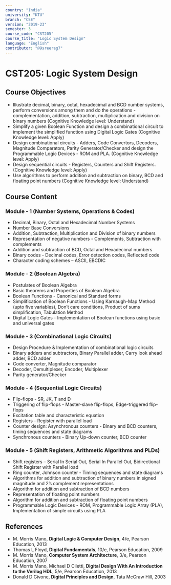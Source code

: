 ```yaml
---
country: "India"
university: "KTU"
branch: "CSE"
version: "2019-23"
semester: 3
course_code: "CST205"
course_title: "Logic System Design"
language: "English"
contributor: "@9sreerag7"
---
```


# CST205: Logic System Design

## Course Objectives

* Illustrate decimal, binary, octal, hexadecimal and BCD number systems, perform conversions among them and do the operations - complementation, addition, subtraction, multiplication and division on binary numbers (Cognitive Knowledge level: Understand)  
* Simplify a given Boolean Function and design a combinational circuit to implement the simplified function using Digital Logic Gates (Cognitive Knowledge level: Apply)  
* Design combinational circuits - Adders, Code Convertors, Decoders, Magnitude Comparators, Parity Generator/Checker and design the Programmable Logic Devices - ROM and PLA. (Cognitive Knowledge level: Apply)  
* Design sequential circuits - Registers, Counters and Shift Registers. (Cognitive Knowledge level: Apply)  
* Use algorithms to perform addition and subtraction on binary, BCD and floating point numbers (Cognitive Knowledge level: Understand)

## Course Content

### Module - 1 (Number Systems, Operations & Codes)
* Decimal, Binary, Octal and Hexadecimal Number Systems  
* Number Base Conversions  
* Addition, Subtraction, Multiplication and Division of binary numbers  
* Representation of negative numbers - Complements, Subtraction with complements  
* Addition and subtraction of BCD, Octal and Hexadecimal numbers  
* Binary codes - Decimal codes, Error detection codes, Reflected code  
* Character coding schemes – ASCII, EBCDIC  

### Module - 2 (Boolean Algebra)
* Postulates of Boolean Algebra  
* Basic theorems and Properties of Boolean Algebra  
* Boolean Functions - Canonical and Standard forms  
* Simplification of Boolean Functions - Using Karnaugh-Map Method (upto five variables), Don’t care conditions, Product of sums simplification, Tabulation Method  
* Digital Logic Gates - Implementation of Boolean functions using basic and universal gates  

### Module - 3 (Combinational Logic Circuits)
* Design Procedure & Implementation of combinational logic circuits  
* Binary adders and subtractors, Binary Parallel adder, Carry look ahead adder, BCD adder  
* Code converter, Magnitude comparator  
* Decoder, Demultiplexer, Encoder, Multiplexer  
* Parity generator/Checker  

### Module - 4 (Sequential Logic Circuits)
* Flip-flops - SR, JK, T and D  
* Triggering of flip-flops - Master-slave flip-flops, Edge-triggered flip-flops  
* Excitation table and characteristic equation  
* Registers - Register with parallel load  
* Counter design: Asynchronous counters - Binary and BCD counters, timing sequences and state diagrams  
* Synchronous counters - Binary Up-down counter, BCD counter  

### Module - 5 (Shift Registers, Arithmetic Algorithms and PLDs)
* Shift registers – Serial In Serial Out, Serial In Parallel Out, Bidirectional Shift Register with Parallel load  
* Ring counter, Johnson counter - Timing sequences and state diagrams  
* Algorithms for addition and subtraction of binary numbers in signed magnitude and 2’s complement representations  
* Algorithm for addition and subtraction of BCD numbers  
* Representation of floating point numbers  
* Algorithm for addition and subtraction of floating point numbers  
* Programmable Logic Devices - ROM, Programmable Logic Array (PLA), Implementation of simple circuits using PLA  

## References

* M. Morris Mano, **Digital Logic & Computer Design**, 4/e, Pearson Education, 2013  
* Thomas L Floyd, **Digital Fundamentals**, 10/e, Pearson Education, 2009  
* M. Morris Mano, **Computer System Architecture**, 3/e, Pearson Education, 2007  
* M. Morris Mano, Michael D Ciletti, **Digital Design With An Introduction to the Verilog HDL**, 5/e, Pearson Education, 2013  
* Donald D Givone, **Digital Principles and Design**, Tata McGraw Hill, 2003  

